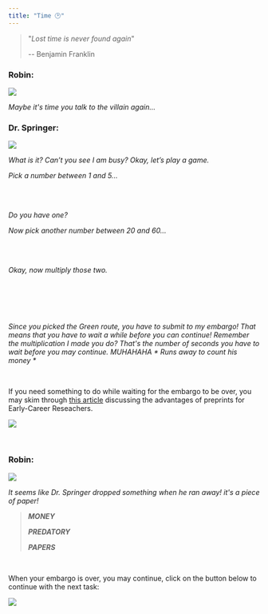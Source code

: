 ```yaml
---
title: "Time 🕑"
---
```


> "_Lost time is never found again_"
>
>  -- Benjamin Franklin
### Robin:

![](/images/robin-sitting.png)

_Maybe it's time you talk to the villain again..._

### Dr. Springer:

![](/images/villain-standing.png)

_What is it? Can’t you see I am busy? Okay, let’s play a game._

_Pick a number between 1 and 5..._

<br>
<br>

_Do you have one?_

_Now pick another number between 20 and 60..._

<br>
<br>

_Okay, now multiply those two._

<br>
<br>
<br>
<br>

_Since you picked the Green route, you have to submit to my embargo! That means that you have to wait a while before you can continue! Remember the multiplication I made you do? That's the number of seconds you have to wait before you may continue. MUHAHAHA \* Runs away to count his money \*_ 

<br>

If you need something to do while waiting for the embargo to be over, you may skim through [this article](https://www.ncbi.nlm.nih.gov/pmc/articles/PMC6400415/) discussing the advantages of preprints for Early-Career Reseachers.

![](https://www.ncbi.nlm.nih.gov/pmc/articles/PMC6400415/bin/pbio.3000151.g001.jpg)

<br>

### Robin:

![](/images/robin-sitting.png)

_It seems like Dr. Springer dropped something when he ran away! it's a piece of paper!_

> ***MONEY***
>
> ***PREDATORY***
>
> ***PAPERS***

<!--_Maybe these are clues you can use when you continue with your tasks after the embargo is over?_-->

<br>

When your embargo is over, you may continue, click on the button below to continue with the next task:

[![](https://img.shields.io/website?label=Continue&style=for-the-badge&up_message=Go%21&url=https%3A%2F%2Fdanielroelfs.com)](/tasks/gold/look_around_the_room)

